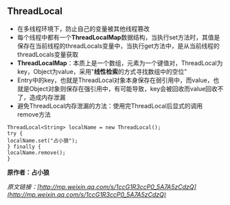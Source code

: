 ## ThreadLocal

- 在多线程环境下，防止自己的变量被其他线程篡改
- 每个线程中都有一个**ThreadLocalMap**数据结构，当执行set方法时，其值是保存在当前线程的threadLocals变量中，当执行get方法中，是从当前线程的threadLocals变量获取
- **ThreadLocalMap**：本质上是一个数组，元素为一个键值对，ThreadLocal为key，Object为value，采用"**线性检索**的方式寻找数组中的空位"
- Entry中的key，也就是ThreadLocal对象本身保存在弱引用中，而value，也就是Object对象则保存在强引用中，有可能导致，key会被回收而value回收不了，造成内存泄漏
- 避免ThreadLocal内存泄漏的方法：使用完ThreadLocal后显式的调用remove方法

```
ThreadLocal<String> localName = new ThreadLocal(); 
try {
localName.set("占小狼");
} finally {
localName.remove();
}
```

**原作者：占小狼**

_原文链接：[http://mp.weixin.qq.com/s/1ccG1R3ccP0_5A7A5zCdzQ](http://mp.weixin.qq.com/s/1ccG1R3ccP0_5A7A5zCdzQ)_